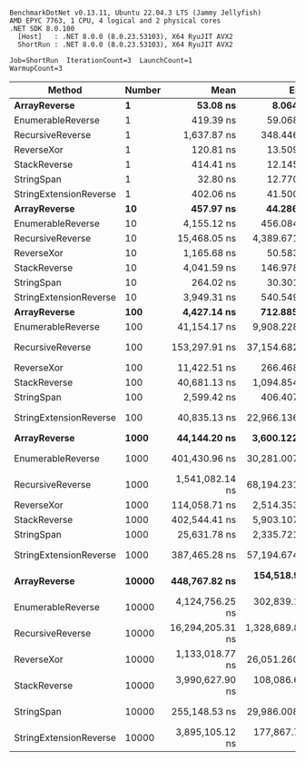 ```

BenchmarkDotNet v0.13.11, Ubuntu 22.04.3 LTS (Jammy Jellyfish)
AMD EPYC 7763, 1 CPU, 4 logical and 2 physical cores
.NET SDK 8.0.100
  [Host]   : .NET 8.0.0 (8.0.23.53103), X64 RyuJIT AVX2
  ShortRun : .NET 8.0.0 (8.0.23.53103), X64 RyuJIT AVX2

Job=ShortRun  IterationCount=3  LaunchCount=1  
WarmupCount=3  

```
| Method                 | Number | Mean             | Error            | StdDev        | Min              | Max              | Gen0     | Allocated  |
|----------------------- |------- |-----------------:|-----------------:|--------------:|-----------------:|-----------------:|---------:|-----------:|
| **ArrayReverse**           | **1**      |         **53.08 ns** |         **8.064 ns** |      **0.442 ns** |         **52.62 ns** |         **53.50 ns** |   **0.0036** |      **304 B** |
| EnumerableReverse      | 1      |        419.39 ns |        59.068 ns |      3.238 ns |        415.66 ns |        421.47 ns |   0.0072 |      600 B |
| RecursiveReverse       | 1      |      1,637.87 ns |       348.446 ns |     19.099 ns |      1,620.98 ns |      1,658.60 ns |   0.0858 |     7272 B |
| ReverseXor             | 1      |        120.81 ns |        13.509 ns |      0.740 ns |        120.02 ns |        121.48 ns |   0.0036 |      304 B |
| StackReverse           | 1      |        414.41 ns |        12.145 ns |      0.666 ns |        413.73 ns |        415.06 ns |   0.0105 |      896 B |
| StringSpan             | 1      |         32.80 ns |        12.770 ns |      0.700 ns |         32.36 ns |         33.61 ns |   0.0018 |      152 B |
| StringExtensionReverse | 1      |        402.06 ns |        41.500 ns |      2.275 ns |        399.51 ns |        403.89 ns |   0.0081 |      696 B |
| **ArrayReverse**           | **10**     |        **457.97 ns** |        **44.286 ns** |      **2.427 ns** |        **455.22 ns** |        **459.80 ns** |   **0.0362** |     **3040 B** |
| EnumerableReverse      | 10     |      4,155.12 ns |       456.084 ns |     24.999 ns |      4,137.99 ns |      4,183.81 ns |   0.0687 |     6000 B |
| RecursiveReverse       | 10     |     15,468.05 ns |     4,389.671 ns |    240.613 ns |     15,324.74 ns |     15,745.84 ns |   0.8545 |    72720 B |
| ReverseXor             | 10     |      1,165.68 ns |        50.583 ns |      2.773 ns |      1,162.94 ns |      1,168.48 ns |   0.0362 |     3040 B |
| StackReverse           | 10     |      4,041.59 ns |       146.978 ns |      8.056 ns |      4,032.33 ns |      4,046.99 ns |   0.1068 |     8960 B |
| StringSpan             | 10     |        264.02 ns |        30.301 ns |      1.661 ns |        262.95 ns |        265.94 ns |   0.0181 |     1520 B |
| StringExtensionReverse | 10     |      3,949.31 ns |       540.549 ns |     29.629 ns |      3,930.07 ns |      3,983.43 ns |   0.0763 |     6960 B |
| **ArrayReverse**           | **100**    |      **4,427.14 ns** |       **712.885 ns** |     **39.076 ns** |      **4,399.83 ns** |      **4,471.90 ns** |   **0.3586** |    **30400 B** |
| EnumerableReverse      | 100    |     41,154.17 ns |     9,908.228 ns |    543.103 ns |     40,836.97 ns |     41,781.27 ns |   0.6714 |    60000 B |
| RecursiveReverse       | 100    |    153,297.91 ns |    37,154.682 ns |  2,036.573 ns |    151,318.62 ns |    155,387.30 ns |   8.5449 |   727200 B |
| ReverseXor             | 100    |     11,422.51 ns |       266.468 ns |     14.606 ns |     11,406.34 ns |     11,434.75 ns |   0.3510 |    30400 B |
| StackReverse           | 100    |     40,681.13 ns |     1,094.854 ns |     60.013 ns |     40,643.40 ns |     40,750.34 ns |   1.0376 |    89600 B |
| StringSpan             | 100    |      2,599.42 ns |       406.407 ns |     22.277 ns |      2,574.81 ns |      2,618.20 ns |   0.1793 |    15200 B |
| StringExtensionReverse | 100    |     40,835.13 ns |    22,966.136 ns |  1,258.851 ns |     39,950.57 ns |     42,276.34 ns |   0.7935 |    69600 B |
| **ArrayReverse**           | **1000**   |     **44,144.20 ns** |     **3,600.122 ns** |    **197.335 ns** |     **44,019.95 ns** |     **44,371.74 ns** |   **3.6011** |   **304000 B** |
| EnumerableReverse      | 1000   |    401,430.96 ns |    30,281.007 ns |  1,659.804 ns |    399,551.80 ns |    402,696.92 ns |   6.8359 |   600000 B |
| RecursiveReverse       | 1000   |  1,541,082.14 ns |    68,194.231 ns |  3,737.956 ns |  1,536,934.12 ns |  1,544,189.49 ns |  85.9375 |  7272001 B |
| ReverseXor             | 1000   |    114,058.71 ns |     2,514.353 ns |    137.820 ns |    113,935.51 ns |    114,207.55 ns |   3.5400 |   304000 B |
| StackReverse           | 1000   |    402,544.41 ns |     5,903.107 ns |    323.569 ns |    402,205.79 ns |    402,850.46 ns |  10.2539 |   896000 B |
| StringSpan             | 1000   |     25,631.78 ns |     2,335.721 ns |    128.029 ns |     25,484.66 ns |     25,717.96 ns |   1.8005 |   152000 B |
| StringExtensionReverse | 1000   |    387,465.28 ns |    57,194.674 ns |  3,135.033 ns |    385,527.20 ns |    391,082.21 ns |   8.3008 |   696000 B |
| **ArrayReverse**           | **10000**  |    **448,767.82 ns** |   **154,518.954 ns** |  **8,469.705 ns** |    **439,009.46 ns** |    **454,209.79 ns** |  **36.1328** |  **3040000 B** |
| EnumerableReverse      | 10000  |  4,124,756.25 ns |   302,839.125 ns | 16,599.634 ns |  4,105,765.33 ns |  4,136,500.38 ns |  70.3125 |  6000006 B |
| RecursiveReverse       | 10000  | 16,294,205.31 ns | 1,328,689.897 ns | 72,829.977 ns | 16,228,570.41 ns | 16,372,555.72 ns | 843.7500 | 72720023 B |
| ReverseXor             | 10000  |  1,133,018.77 ns |    26,051.260 ns |  1,427.957 ns |  1,131,681.97 ns |  1,134,523.10 ns |  35.1563 |  3040001 B |
| StackReverse           | 10000  |  3,990,627.90 ns |   108,086.627 ns |  5,924.593 ns |  3,983,904.80 ns |  3,995,085.22 ns | 101.5625 |  8960006 B |
| StringSpan             | 10000  |    255,148.53 ns |    29,986.008 ns |  1,643.634 ns |    253,543.40 ns |    256,828.14 ns |  18.0664 |  1520000 B |
| StringExtensionReverse | 10000  |  3,895,105.12 ns |   177,867.762 ns |  9,749.532 ns |  3,887,964.29 ns |  3,906,212.77 ns |  78.1250 |  6960006 B |
